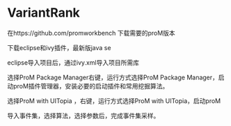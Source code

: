 # VariantRank
在https://github.com/promworkbench  下载需要的proM版本

下载eclipse和ivy插件，最新版java se

eclipse导入项目后，通过ivy.xml导入项目所需库

选择ProM Package Manager右键，运行方式选择ProM Package Manager，启动proM插件管理器，安装必要的启动插件和常用挖掘算法。

选择ProM with UITopia ，右键，运行方式选择ProM with UITopia，启动proM

导入事件集，选择算法，选择参数后，完成事件集采样。
